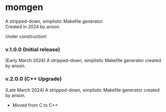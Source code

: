 # momgen

A stripped-down, simplistic Makefile generator.  
Created in 2024 by anson.

Under construction!

### v.1.0.0 (Initial release)

(Early March 2024)
A stripped-down, simplistic Makefile generator created by anson.

### v.2.0.0 (C++ Upgrade)

(Late March 2024)
A stripped-down, simplistic Makefile generator created by anson.
* Moved from C to C++
